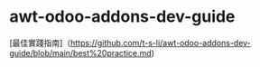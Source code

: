 # awt-odoo-addons-dev-guide

[最佳實踐指南]（https://github.com/t-s-li/awt-odoo-addons-dev-guide/blob/main/best%20practice.md)
